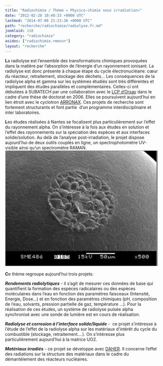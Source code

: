 ```yaml
---
title: "Radiochimie / Thème « Physico-chimie sous irradiation»"
date: "2012-02-28 10:40:33 +0000 UTC"
lastmod: "2014-07-08 21:23:36 +0000 UTC"
path: "recherche/radiochimie/radiolyse.fr.md"
joomlaid: 118
category: "radiochimie"
asides: ["radiochimie.+menu+"]
layout: "recherche"
---
```

**L**a radiolyse est l’ensemble des transformations chimiques provoquées dans la matière par l’absorption de l’énergie d’un rayonnement ionisant. La radiolyse est donc présente à chaque étape du cycle électronucléaire: cœur du réacteur, retraitement, stockage des déchets… Les conséquences de la radiolyse alpha et gamma sur les systèmes étudiés sont très différentes et impliquent des études parallèles et complémentaires. Celles-ci ont débutées à SUBATECH par une collaboration avec le [LCP d’Orsay](http://www.lcp.u-psud.fr/) dans le cadre d’une thèse de doctorat en 2006. Elles se poursuivent aujourd’hui en lien étroit avec le cyclotron [ARRONAX](http://www.cyclotron-nantes.fr/). Ces projets de recherche sont fortement structurants et font partie  d’un programme interdisciplinaire et inter laboratoires.

**L**es études réalisées à Nantes se focalisent plus particulièrement sur l’effet du rayonnement alpha. On s’intéresse à la fois aux études en solution et l’effet des rayonnements sur la spéciation des espèces et aux interfaces solide/solution. Au delà de l’analyse post-irradiation, le projet dispose aujourd’hui de deux outils couplés en ligne, un spectrophotomètre UV-visible ainsi qu’un spectromètre RAMAN. ![radiolyse](images/radiolyse.jpg)

**C**e thème regroupe aujourd’hui trois projets:

**_Rendements radiolytiques_** - il s’agit de mesurer ces données de base qui quantifient la formation des espèces radicalaires ou des espèces moléculaires dans l’eau en fonction des paramètres faisceaux (Intensité, Energie, Dose…) et en fonction des paramètres chimiques (pH, composition de l’eau, solvants, pression partielle de gaz, température …). Pour la réalisation de ces études, un système de radiolyse pulsée alpha synchronisé avec une sonde de lumière est en cours de réalisation.

**_Radiolyse et corrosion à l’interface solide/liquide_** -  ce projet s’intéresse à l’étude de l’effet de la radiolyse alpha sur les matériaux d’intérêt du cycle du combustible (stockage, retraitement….). On s’intéresse plus particulièrement aujourd’hui à la matrice UO2.

**_Matériaux irradiés_** - ce projet se développe avec [DAHER](http://www.daher.com/). Il concerne l’effet des radiations sur la structure des matériaux dans le cadre du démantèlement des réacteurs nucléaires.
